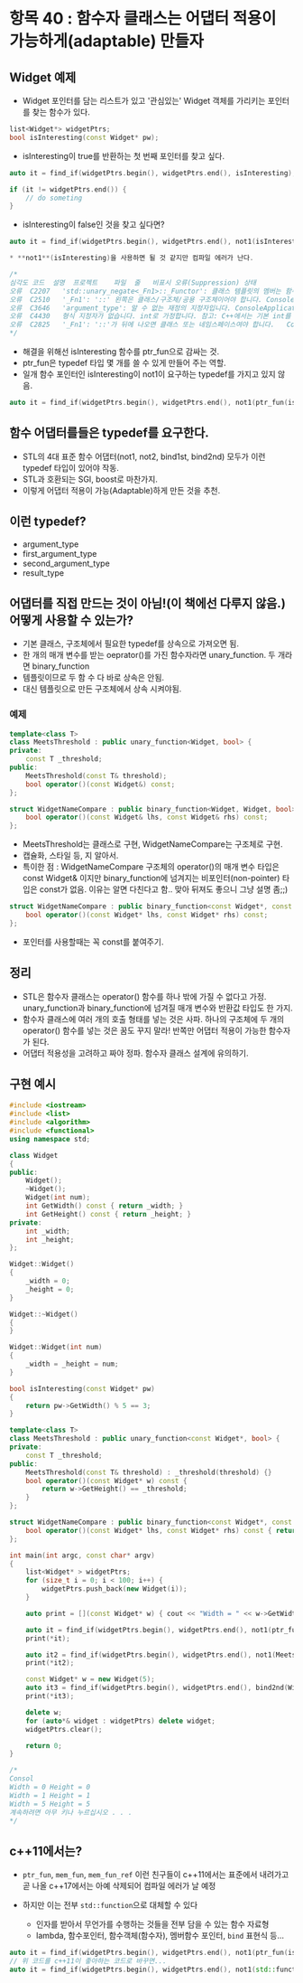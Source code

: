 # 항목 40 : 함수자 클래스는 어댑터 적용이 가능하게(adaptable) 만들자

## Widget 예제

* Widget 포인터를 담는 리스트가 있고 '관심있는' Widget 객체를 가리키는 포인터를 찾는 함수가 있다.

```c++
list<Widget*> widgetPtrs;
bool isInteresting(const Widget* pw);
```

* isInteresting이 true를 반환하는 첫 번째 포인터를 찾고 싶다.

```c++
auto it = find_if(widgetPtrs.begin(), widgetPtrs.end(), isInteresting);

if (it != widgetPtrs.end()) {
    // do someting
}
```

* isInteresting이 false인 것을 찾고 싶다면?

```c++
auto it = find_if(widgetPtrs.begin(), widgetPtrs.end(), not1(isInteresting));

* **not1**(isInteresting)을 사용하면 될 것 같지만 컴파일 에러가 난다.

/*
심각도	코드	설명	프로젝트	파일	줄	비표시 오류(Suppression) 상태
오류	C2207	'std::unary_negate<_Fn1>::_Functor': 클래스 템플릿의 멤버는 함수 형식을 가져올 수 없습니다.	ConsoleApplication1	c:\program files (x86)\microsoft visual studio\2017\community\vc\tools\msvc\14.10.25017\include\xfunctional	475	
오류	C2510	'_Fn1': '::' 왼쪽은 클래스/구조체/공용 구조체이어야 합니다.	ConsoleApplication1	c:\program files (x86)\microsoft visual studio\2017\community\vc\tools\msvc\14.10.25017\include\xfunctional	461	
오류	C3646	'argument_type': 알 수 없는 재정의 지정자입니다.	ConsoleApplication1	c:\program files (x86)\microsoft visual studio\2017\community\vc\tools\msvc\14.10.25017\include\xfunctional	461	
오류	C4430	형식 지정자가 없습니다. int로 가정합니다. 참고: C++에서는 기본 int를 지원하지 않습니다.	ConsoleApplication1	c:\program files (x86)\microsoft visual studio\2017\community\vc\tools\msvc\14.10.25017\include\xfunctional	461	
오류	C2825	'_Fn1': '::'가 뒤에 나오면 클래스 또는 네임스페이스여야 합니다.	ConsoleApplication1	c:\program files (x86)\microsoft visual studio\2017\community\vc\tools\msvc\14.10.25017\include\xfunctional	461	
*/
```

* 해결을 위해선 isInteresting 함수를 ptr_fun으로 감싸는 것.
* ptr_fun은 typedef 타입 몇 개를 쓸 수 있게 만들어 주는 역할.
* 일개 함수 포인터인 isInteresting이 not1이 요구하는 typedef를 가지고 있지 않음.

```c++
auto it = find_if(widgetPtrs.begin(), widgetPtrs.end(), not1(ptr_fun(isInteresting)));
```

## 함수 어댑터를들은 typedef를 요구한다.

* STL의 4대 표준 함수 어댑터(not1, not2, bind1st, bind2nd) 모두가 이런 typedef 타입이 있어야 작동.
* STL과 호환되는 SGI, boost로 마찬가지.
* 이렇게 어댑터 적용이 가능(Adaptable)하게 만든 것을 추천.

## 이런 typedef?

* argument_type
* first_argument_type
* second_argument_type
* result_type

## 어댑터를 직접 만드는 것이 아님!(이 책에선 다루지 않음.) 어떻게 사용할 수 있는가?

* 기본 클래스, 구조체에서 필요한 typedef를 상속으로 가져오면 됨.
* 한 개의 매개 변수를 받는 oeprator()를 가진 함수자라면 unary_function. 두 개라면 binary_function
* 템플릿이므로 두 함 수 다 바로 상속은 안됨.
* 대신 템플릿으로 만든 구조체에서 상속 시켜야됨.

### 예제

```c++
template<class T>
class MeetsThreshold : public unary_function<Widget, bool> {
private:
    const T _threshold;
public:
    MeetsThreshold(const T& threshold);
    bool operator()(const Widget&) const;
};

struct WidgetNameCompare : public binary_function<Widget, Widget, bool> {
    bool operator()(const Widget& lhs, const Widget& rhs) const;
};
```

* MeetsThreshold는 클래스로 구현, WidgetNameCompare는 구조체로 구현.
* 캡슐화, 스타일 등, 지 알아서.
* 특이한 점 : WidgetNameCompare 구조체의 operator()의 매개 변수 타입은 const Widget& 이지만 binary_function에 넘겨지는 비포인터(non-pointer) 타입은 const가 없음. 이유는 알면 다친다고 함.. 맞아 뒤져도 좋으니 그냥 설명 좀;;)

```c++
struct WidgetNameCompare : public binary_function<const Widget*, const Widget*, bool> {
    bool operator()(const Widget* lhs, const Widget* rhs) const;
};
```

* 포인터를 사용할때는 꼭 const를 붙여주기.

## **정리**

* STL은 함수자 클래스는 operator() 함수를 하나 밖에 가질 수 없다고 가정. unary_function과 binary_function에 넘겨질 매개 변수와 반환값 타입도 한 가지.
* 함수자 클래스에 여러 개의 호출 형태를 넣는 것은 사파. 하나의 구조체에 두 개의 operator() 함수를 넣는 것은 꿈도 꾸지 말라! 반쪽만 어댑터 적용이 가능한 함수자가 된다.
* 어댑터 적용성을 고려하고 짜야 정파. 함수자 클래스 설계에 유의하기.

## 구현 예시

```c++
#include <iostream>
#include <list>
#include <algorithm>
#include <functional>
using namespace std;

class Widget
{
public:
    Widget();
    ~Widget();
    Widget(int num);
    int GetWidth() const { return _width; }
    int GetHeight() const { return _height; }
private:
    int _width;
    int _height;
};

Widget::Widget()
{
    _width = 0;
    _height = 0;
}

Widget::~Widget()
{
}

Widget::Widget(int num)
{
    _width = _height = num;
}

bool isInteresting(const Widget* pw)
{
    return pw->GetWidth() % 5 == 3;
}

template<class T>
class MeetsThreshold : public unary_function<const Widget*, bool> {
private:
    const T _threshold;
public:
    MeetsThreshold(const T& threshold) : _threshold(threshold) {}
    bool operator()(const Widget* w) const {
        return w->GetHeight() == _threshold;
    }
};

struct WidgetNameCompare : public binary_function<const Widget*, const Widget*, bool> {
    bool operator()(const Widget* lhs, const Widget* rhs) const { return lhs->GetWidth() == rhs->GetWidth(); }
};

int main(int argc, const char* argv)
{
    list<Widget* > widgetPtrs;
    for (size_t i = 0; i < 100; i++) {
        widgetPtrs.push_back(new Widget(i));
    }

    auto print = [](const Widget* w) { cout << "Width = " << w->GetWidth() << " Height = " << w->GetHeight() << endl; };

    auto it = find_if(widgetPtrs.begin(), widgetPtrs.end(), not1(ptr_fun(isInteresting)));
    print(*it);

    auto it2 = find_if(widgetPtrs.begin(), widgetPtrs.end(), not1(MeetsThreshold<int>(0)));
    print(*it2);

    const Widget* w = new Widget(5);
    auto it3 = find_if(widgetPtrs.begin(), widgetPtrs.end(), bind2nd(WidgetNameCompare(), w));
    print(*it3);

    delete w;
    for (auto*& widget : widgetPtrs) delete widget;
    widgetPtrs.clear();

    return 0;
}

/*
Consol
Width = 0 Height = 0
Width = 1 Height = 1
Width = 5 Height = 5
계속하려면 아무 키나 누르십시오 . . .
*/
```

## c++11에서는?

* `ptr_fun`, `mem_fun`, `mem_fun_ref` 이런 친구들이 c++11에서는 표준에서 내려가고
  곧 나올 c++17에서는 아예 삭제되어 컴파일 에러가 날 예정

* 하지만 이는 전부 `std::function`으로 대체할 수 있다
  - 인자를 받아서 무언가를 수행하는 것들을 전부 담을 수 있는 함수 자료형
  - lambda, 함수포인터, 함수객체(함수자), 멤버함수 포인터, `bind` 표현식 등...

```c++
auto it = find_if(widgetPtrs.begin(), widgetPtrs.end(), not1(ptr_fun(isInteresting)));
// 위 코드를 c++11이 좋아하는 코드로 바꾸면...
auto it = find_if(widgetPtrs.begin(), widgetPtrs.end(), not1(std::function<bool(const Widget*)>(isInteresting)));
```
